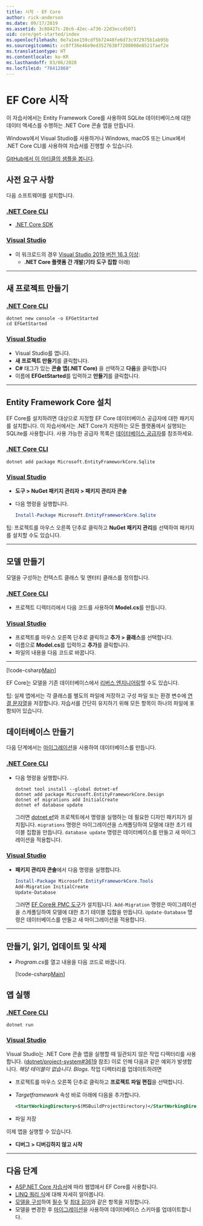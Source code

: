```yaml
---
title: 시작 - EF Core
author: rick-anderson
ms.date: 09/17/2019
ms.assetid: 3c88427c-20c6-42ec-a736-22d3eccd5071
uid: core/get-started/index
ms.openlocfilehash: 0e7a1ee159cdf5b72448fe6d73c972975b1ab95b
ms.sourcegitcommit: cc0ff36e46e9ed3527638f7208000e8521faef2e
ms.translationtype: HT
ms.contentlocale: ko-KR
ms.lasthandoff: 03/06/2020
ms.locfileid: "78412868"
---
```

# <a name="getting-started-with-ef-core"></a>EF Core 시작

이 자습서에서는 Entity Framework Core를 사용하여 SQLite 데이터베이스에 대한 데이터 액세스를 수행하는 .NET Core 콘솔 앱을 만듭니다.

Windows에서 Visual Studio를 사용하거나 Windows, macOS 또는 Linux에서 .NET Core CLI를 사용하여 자습서를 진행할 수 있습니다.

[GitHub에서 이 아티클의 샘플을 봅니다](https://github.com/dotnet/EntityFramework.Docs/tree/master/samples/core/GetStarted).

## <a name="prerequisites"></a>사전 요구 사항

다음 소프트웨어를 설치합니다.

### <a name="net-core-cli"></a>[.NET Core CLI](#tab/netcore-cli)

* [.NET Core SDK](https://www.microsoft.com/net/download/core)

### <a name="visual-studio"></a>[Visual Studio](#tab/visual-studio)

* 이 워크로드의 경우 [Visual Studio 2019 버전 16.3 이상](https://www.visualstudio.com/downloads/):
  * **.NET Core 플랫폼 간 개발**(**기타 도구 집합** 아래)

---

## <a name="create-a-new-project"></a>새 프로젝트 만들기

### <a name="net-core-cli"></a>[.NET Core CLI](#tab/netcore-cli)

```dotnetcli
dotnet new console -o EFGetStarted
cd EFGetStarted
```

### <a name="visual-studio"></a>[Visual Studio](#tab/visual-studio)

* Visual Studio를 엽니다.
* **새 프로젝트 만들기**를 클릭합니다.
* **C#** 태그가 있는 **콘솔 앱(.NET Core)** 을 선택하고 **다음**을 클릭합니다
* 이름에 **EFGetStarted**를 입력하고 **만들기**를 클릭합니다.

---

## <a name="install-entity-framework-core"></a>Entity Framework Core 설치

EF Core를 설치하려면 대상으로 지정할 EF Core 데이터베이스 공급자에 대한 패키지를 설치합니다. 이 자습서에서는 .NET Core가 지원하는 모든 플랫폼에서 실행되는 SQLite를 사용합니다. 사용 가능한 공급자 목록은 [데이터베이스 공급자](../providers/index.md)를 참조하세요.

### <a name="net-core-cli"></a>[.NET Core CLI](#tab/netcore-cli)

```dotnetcli
dotnet add package Microsoft.EntityFrameworkCore.Sqlite
```

### <a name="visual-studio"></a>[Visual Studio](#tab/visual-studio)

* **도구 > NuGet 패키지 관리자 > 패키지 관리자 콘솔**
* 다음 명령을 실행합니다.

  ``` PowerShell
  Install-Package Microsoft.EntityFrameworkCore.Sqlite
  ```

팁: 프로젝트를 마우스 오른쪽 단추로 클릭하고 **NuGet 패키지 관리**를 선택하여 패키지를 설치할 수도 있습니다.

---

## <a name="create-the-model"></a>모델 만들기

모델을 구성하는 컨텍스트 클래스 및 엔터티 클래스를 정의합니다.

### <a name="net-core-cli"></a>[.NET Core CLI](#tab/netcore-cli)

* 프로젝트 디렉터리에서 다음 코드를 사용하여 **Model.cs**를 만듭니다.

### <a name="visual-studio"></a>[Visual Studio](#tab/visual-studio)

* 프로젝트를 마우스 오른쪽 단추로 클릭하고 **추가 > 클래스**를 선택합니다.
* 이름으로 **Model.cs**를 입력하고 **추가**를 클릭합니다.
* 파일의 내용을 다음 코드로 바꿉니다.

---

[!code-csharp[Main](../../../samples/core/GetStarted/Model.cs)]

EF Core는 모델을 기존 데이터베이스에서 [리버스 엔지니어링](../managing-schemas/scaffolding.md)할 수도 있습니다.

팁: 실제 앱에서는 각 클래스를 별도의 파일에 저장하고 구성 파일 또는 환경 변수에 [연결 문자열](../miscellaneous/connection-strings.md)을 저장합니다. 자습서를 간단히 유지하기 위해 모든 항목이 하나의 파일에 포함되어 있습니다.

## <a name="create-the-database"></a>데이터베이스 만들기

다음 단계에서는 [마이그레이션](xref:core/managing-schemas/migrations/index)을 사용하여 데이터베이스를 만듭니다.

### <a name="net-core-cli"></a>[.NET Core CLI](#tab/netcore-cli)

* 다음 명령을 실행합니다.

  ```dotnetcli
  dotnet tool install --global dotnet-ef
  dotnet add package Microsoft.EntityFrameworkCore.Design
  dotnet ef migrations add InitialCreate
  dotnet ef database update
  ```

  그러면 [dotnet ef](../miscellaneous/cli/dotnet.md)와 프로젝트에서 명령을 실행하는 데 필요한 디자인 패키지가 설치됩니다. `migrations` 명령은 마이그레이션을 스캐폴딩하여 모델에 대한 초기 테이블 집합을 만듭니다. `database update` 명령은 데이터베이스를 만들고 새 마이그레이션을 적용합니다.

### <a name="visual-studio"></a>[Visual Studio](#tab/visual-studio)

* **패키지 관리자 콘솔**에서 다음 명령을 실행합니다.

  ``` PowerShell
  Install-Package Microsoft.EntityFrameworkCore.Tools
  Add-Migration InitialCreate
  Update-Database
  ```

  그러면 [EF Core용 PMC 도구](../miscellaneous/cli/powershell.md)가 설치됩니다. `Add-Migration` 명령은 마이그레이션을 스캐폴딩하여 모델에 대한 초기 테이블 집합을 만듭니다. `Update-Database` 명령은 데이터베이스를 만들고 새 마이그레이션을 적용합니다.

---

## <a name="create-read-update--delete"></a>만들기, 읽기, 업데이트 및 삭제

* *Program.cs*를 열고 내용을 다음 코드로 바꿉니다.

  [!code-csharp[Main](../../../samples/core/GetStarted/Program.cs)]

## <a name="run-the-app"></a>앱 실행

### <a name="net-core-cli"></a>[.NET Core CLI](#tab/netcore-cli)

```dotnetcli
dotnet run
```

### <a name="visual-studio"></a>[Visual Studio](#tab/visual-studio)

Visual Studio는 .NET Core 콘솔 앱을 실행할 때 일관되지 않은 작업 디렉터리를 사용합니다. ([dotnet/project-system#3619](https://github.com/dotnet/project-system/issues/3619) 참조) 이로 인해 다음과 같은 예외가 발생합니다. *해당 테이블이 없습니다. Blogs*. 작업 디렉터리를 업데이트하려면

* 프로젝트를 마우스 오른쪽 단추로 클릭하고 **프로젝트 파일 편집**을 선택합니다.
* *Targetframework* 속성 바로 아래에 다음을 추가합니다.

  ``` XML
  <StartWorkingDirectory>$(MSBuildProjectDirectory)</StartWorkingDirectory>
  ```

* 파일 저장

이제 앱을 실행할 수 있습니다.

* **디버그 > 디버깅하지 않고 시작**

---

## <a name="next-steps"></a>다음 단계

* [ASP.NET Core 자습서](/aspnet/core/data/ef-rp/intro)에 따라 웹앱에서 EF Core를 사용합니다.
* [LINQ 쿼리 식](/dotnet/csharp/programming-guide/concepts/linq/basic-linq-query-operations)에 대해 자세히 알아봅니다.
* [모델을 구성](xref:core/modeling/index)하여 [필수](xref:core/modeling/entity-properties#required-and-optional-properties) 및 [최대 길이](xref:core/modeling/entity-properties#maximum-length)와 같은 항목을 지정합니다.
* 모델을 변경한 후 [마이그레이션](xref:core/managing-schemas/migrations/index)을 사용하여 데이터베이스 스키마를 업데이트합니다.
